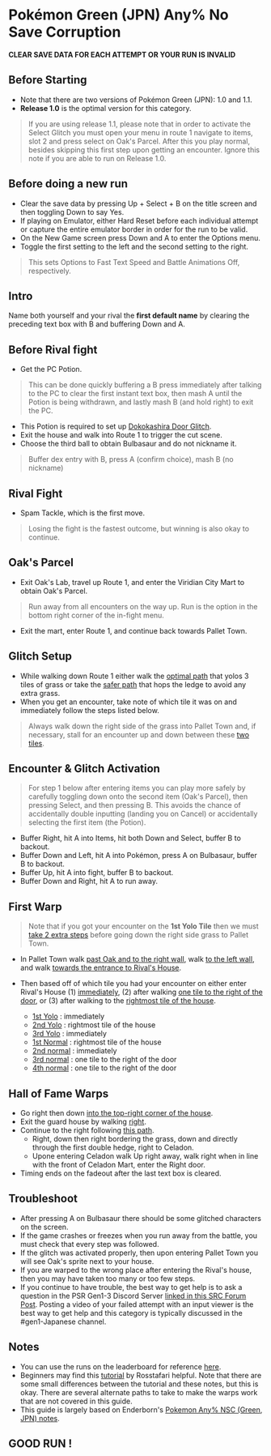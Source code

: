 # Pokémon Green (JPN) Any% No Save Corruption

**CLEAR SAVE DATA FOR EACH ATTEMPT OR YOUR RUN IS INVALID**

## Before Starting

- Note that there are two versions of Pokémon Green (JPN): 1.0 and 1.1.
- **Release 1.0** is the optimal version for this category. 
> If you are using release 1.1, please note that in order to activate the Select Glitch you must open your menu in route 1 navigate to items, slot 2 and press select on Oak's Parcel. After this you play normal, besides skipping this first step upon getting an encounter. Ignore this note if you are able to run on Release 1.0. 

## Before doing a new run

- Clear the save data by pressing Up + Select + B on the title screen and then toggling Down to say Yes. 
- If playing on Emulator, either Hard Reset before each individual attempt or capture the entire emulator border in order for the run to be valid.
- On the New Game screen press Down and A to enter the Options menu.
- Toggle the first setting to the left and the second setting to the right.
> This sets Options to Fast Text Speed and Battle Animations Off, respectively. 

## Intro

Name both yourself and your rival the **first default name** by clearing the preceding text box with B and buffering Down and A.

## Before Rival fight

- Get the PC Potion. 
> This can be done quickly buffering a B press immediately after talking to the PC to clear the first instant text box, then mash A until the Potion is being withdrawn, and lastly mash B (and hold right) to exit the PC.
- This Potion is required to set up [Dokokashira Door Glitch](https://bulbapedia.bulbagarden.net/wiki/Dokokashira_door_glitch). 
- Exit the house and walk into Route 1 to trigger the cut scene.
- Choose the third ball to obtain Bulbasaur and do not nickname it. 
> Buffer dex entry with B, press A (confirm choice), mash B (no nickname)

## Rival Fight

- Spam Tackle, which is the first move.
> Losing the fight is the fastest outcome, but winning is also okay to continue. 

## Oak's Parcel

- Exit Oak's Lab, travel up Route 1, and enter the Viridian City Mart to obtain Oak's Parcel.
> Run away from all encounters on the way up. Run is the option in the bottom right corner of the in-fight menu. 
- Exit the mart, enter Route 1, and continue back towards Pallet Town.

## Glitch Setup

- While walking down Route 1 either walk the [optimal path](https://gunnermaniac.com/pokeworld?map=1#60/198/DDDLLDDDDDDDRDDDDDDDDDDDDRRRDDLDDDDDDDDDDDUD) that yolos 3 tiles of grass or take the [safer path](https://gunnermaniac.com/pokeworld?map=1#60/198/DDDLLDDDDDDDRDDDDDDDDDDRRRRRRRDDDDDDLLDDLLLDDDDDDDUD) that hops the ledge to avoid any extra grass.
- When you get an encounter, take note of which tile it was on and immediately follow the steps listed below. 
> Always walk down the right side of the grass into Pallet Town and, if necessary, stall for an encounter up and down between these [two tiles](https://gunnermaniac.com/pokeworld?map=1#61/233/U).    

## Encounter & Glitch Activation
> For step 1 below after entering items you can play more safely by carefully toggling down onto the second item (Oak's Parcel), then pressing Select, and then pressing B. This avoids the chance of accidentally double inputting (landing you on Cancel) or accidentally selecting the first item (the Potion). 

- Buffer Right, hit A into Items, hit both Down and Select, buffer B to backout.
- Buffer Down and Left, hit A into Pokémon, press A on Bulbasaur, buffer B to backout.
- Buffer Up, hit A into fight, buffer B to backout.
- Buffer Down and Right, hit A to run away.    

## First Warp

> Note that if you got your encounter on the **1st Yolo Tile** then we must [take 2 extra steps](https://gunnermaniac.com/pokeworld?map=1#62/220/DDLLDDDDRDDDDDDDDD) before going down the right side grass to Pallet Town. 

- In Pallet Town walk [past Oak and to the right wall](https://gunnermaniac.com/pokeworld?map=1#61/236/DDLDDRRRRRRRR), walk [to the left wall](https://gunnermaniac.com/pokeworld?map=1#68/240/LLLLLLLLLLLLLLLLL), and walk [towards the entrance to Rival's House](https://gunnermaniac.com/pokeworld?map=1#51/240/RRRRRRRRRRR).
- Then based off of which tile you had your encounter on either enter Rival's House (1) [immediately](https://gunnermaniac.com/pokeworld?map=1#62/240/RU), (2) after walking [one tile to the right of the door](https://gunnermaniac.com/pokeworld?map=1#62/240/RRLU), or (3) after walking to the [rightmost tile of the house](https://gunnermaniac.com/pokeworld?map=1#62/240/RRRLLU). 

  - [1st Yolo](https://gunnermaniac.com/pokeworld?map=1#62/220/S)   : immediately
  - [2nd Yolo](https://gunnermaniac.com/pokeworld?map=1#62/221/S)   : rightmost tile of the house
  - [3rd Yolo](https://gunnermaniac.com/pokeworld?map=1#62/222/S)   : immediately
  - [1st Normal](https://gunnermaniac.com/pokeworld?map=1#61/230/S) : rightmost tile of the house
  - [2nd normal](https://gunnermaniac.com/pokeworld?map=1#61/231/S) : immediately
  - [3rd normal](https://gunnermaniac.com/pokeworld?map=1#61/232/S) : one tile to the right of the door
  - [4th normal](https://gunnermaniac.com/pokeworld?map=1#61/233/S) : one tile to the right of the door

## Hall of Fame Warps

- Go right then down [into the top-right corner of the house](https://gunnermaniac.com/pokeworld?map=1#116/119/RRRD).
- Exit the guard house by walking [right](https://gunnermaniac.com/pokeworld?map=186#1/3/RRURRRR).
- Continue to the right following [this path](https://gunnermaniac.com/pokeworld?map=1#134/120/RRRDDDRRRRRRDDDRRRRRRRRRUUUURRRRRRRRU).
  - Right, down then right bordering the grass, down and directly through the first double hedge, right to Celadon.
  - Upone entering Celadon walk Up right away, walk right when in line with the front of Celadon Mart, enter the Right door. 
- Timing ends on the fadeout after the last text box is cleared. 

## Troubleshoot

- After pressing A on Bulbasaur there should be some glitched characters on the screen.
- If the game crashes or freezes when you run away from the battle, you must check that every step was followed. 
- If the glitch was activated properly, then upon entering Pallet Town you will see Oak's sprite next to your house.
- If you are warped to the wrong place after entering the Rival's house, then you may have taken too many or too few steps.
- If you continue to have trouble, the best way to get help is to ask a question in the PSR Gen1-3 Discord Server [linked in this SRC Forum Post](https://www.speedrun.com/pkmnredblue/forums/se2sp). Posting a video of your failed attempt with an input viewer is the best way to get help and this category is typically discussed in the #gen1-Japanese channel. 

## Notes

- You can use the runs on the leaderboard for reference [here](https://www.speedrun.com/pkmnrbext?h=Any_No_Save_Corruption_RedGreen_JPN&x=rklv88rd). 
- Beginners may find this [tutorial](https://www.youtube.com/watch?v=6dbtLOd13Zo) by Rosstafari helpful. Note that there are some small differences between the tutorial and these notes, but this is okay. There are several alternate paths to take to make the warps work that are not covered in this guide.
- This guide is largely based on Enderborn's [Pokemon Any% NSC (Green, JPN) notes](https://pastebin.com/p4kW6M0M).

## **GOOD RUN !**
